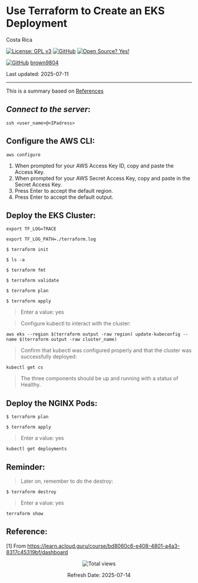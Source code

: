 # Use Terraform to Create an EKS Deployment

Costa Rica

[![License: GPL v3](https://img.shields.io/badge/License-GPLv3-blue.svg)](https://www.gnu.org/licenses/gpl-3.0)
[![GitHub](https://badgen.net/badge/icon/github?icon=github&label)](https://github.com) [![Open Source? Yes!](https://badgen.net/badge/Open%20Source%20%3F/Yes%21/blue?icon=github)](https://github.com/Naereen/badges/)

[![GitHub](https://img.shields.io/badge/--181717?logo=github&logoColor=ffffff)](https://github.com/)
[brown9804](https://github.com/brown9804)

Last updated: 2025-07-11

----------

This is a summary based on [References](#reference)

## _Connect to the server_:

`ssh <user_name>@<IPadress>`

## Configure the AWS CLI:
`aws configure`

1. When prompted for your AWS Access Key ID, copy and paste the Access Key.
2. When prompted for your AWS Secret Access Key, copy and paste in the Secret Access Key.
3. Press Enter to accept the default region.
4. Press Enter to accept the default output.

## Deploy the EKS Cluster:

`export TF_LOG=TRACE`

`export TF_LOG_PATH=./terraform.log`

`$ terraform init`

`$ ls -a`

`$ terraform fmt`

`$ terraform validate`

`$ terraform plan`

`$ terraform apply`

> Enter a value: yes

> Configure kubectl to interact with the cluster: <br/>

`aws eks --region $(terraform output -raw region) update-kubeconfig --name $(terraform output -raw cluster_name)`

> Confirm that kubectl was configured properly and that the cluster was successfully deployed: <br/>

`kubectl get cs`

> The three components should be up and running with a status of Healthy.

## Deploy the NGINX Pods:

`$ terraform plan`

`$ terraform apply`

> Enter a value: yes

`kubectl get deployments`

## Reminder:

> Later on, remember to do the destroy: <br/>

`$ terraform destroy`

> Enter a value: yes

`terraform show`

## Reference:

[1] From https://learn.acloud.guru/course/bd8060c6-e408-4801-a4a3-8317c45319bf/dashboard <br/>

<!-- START BADGE -->
<div align="center">
  <img src="https://img.shields.io/badge/Total%20views-673-limegreen" alt="Total views">
  <p>Refresh Date: 2025-07-14</p>
</div>
<!-- END BADGE -->

